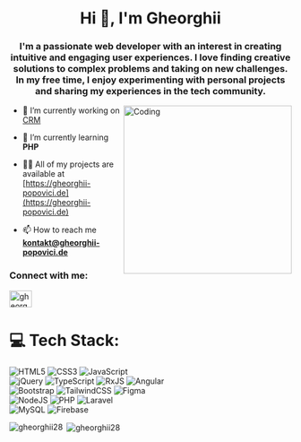 <h1 align="center">Hi 👋, I'm Gheorghii</h1>
<h3 align="center">I'm a passionate web developer with an interest in creating intuitive and engaging user experiences. I love finding creative solutions to complex problems and taking on new challenges. In my free time, I enjoy experimenting with personal projects and sharing my experiences in the tech community.</h3>

<a href="https://gheorghii-popovici.de" target="blank"><img align="right" alt="Coding" width="300"  src="https://user-images.githubusercontent.com/74038190/229223263-cf2e4b07-2615-4f87-9c38-e37600f8381a.gif"></a>

- 🔭 I’m currently working on [CRM](https://github.com/Gheorghii28/CRM)

- 🌱 I’m currently learning **PHP**

- 👨‍💻 All of my projects are available at [https://gheorghii-popovici.de](https://gheorghii-popovici.de)

- 📫 How to reach me **kontakt@gheorghii-popovici.de**

<h3 align="left">Connect with me:</h3>
<p align="left">
<a href="https://linkedin.com/in/gheorghii-popovici" target="blank"><img align="center" src="https://raw.githubusercontent.com/rahuldkjain/github-profile-readme-generator/master/src/images/icons/Social/linked-in-alt.svg" alt="gheorghii-popovici" height="30" width="40" /></a>
</p>

# 💻 Tech Stack:
![HTML5](https://img.shields.io/badge/html5-%23E34F26.svg?style=for-the-badge&logo=html5&logoColor=white) 
![CSS3](https://img.shields.io/badge/css3-%231572B6.svg?style=for-the-badge&logo=css3&logoColor=white) 
![JavaScript](https://img.shields.io/badge/javascript-%23323330.svg?style=for-the-badge&logo=javascript&logoColor=%23F7DF1E)
</br>
![jQuery](https://img.shields.io/badge/jquery-%230769AD.svg?style=for-the-badge&logo=jquery&logoColor=white)
![TypeScript](https://img.shields.io/badge/typescript-%23007ACC.svg?style=for-the-badge&logo=typescript&logoColor=white)
![RxJS](https://img.shields.io/badge/rxjs-%23B7178C.svg?style=for-the-badge&logo=reactivex&logoColor=white)
![Angular](https://img.shields.io/badge/angular-%23DD0031.svg?style=for-the-badge&logo=angular&logoColor=white)
</br>
![Bootstrap](https://img.shields.io/badge/bootstrap-%238511FA.svg?style=for-the-badge&logo=bootstrap&logoColor=white)
![TailwindCSS](https://img.shields.io/badge/tailwindcss-%2338B2AC.svg?style=for-the-badge&logo=tailwind-css&logoColor=white)
![Figma](https://img.shields.io/badge/figma-%23F24E1E.svg?style=for-the-badge&logo=figma&logoColor=white)
</br>
![NodeJS](https://img.shields.io/badge/node.js-6DA55F?style=for-the-badge&logo=node.js&logoColor=white)
![PHP](https://img.shields.io/badge/php-%23777BB4.svg?style=for-the-badge&logo=php&logoColor=white)
![Laravel](https://img.shields.io/badge/laravel-%23FF2D20.svg?style=for-the-badge&logo=laravel&logoColor=white)
</br>
![MySQL](https://img.shields.io/badge/mysql-4479A1.svg?style=for-the-badge&logo=mysql&logoColor=white)
![Firebase](https://img.shields.io/badge/firebase-a08021?style=for-the-badge&logo=firebase&logoColor=ffcd34) 

<p><img align="left" src="https://github-readme-stats.vercel.app/api/top-langs?username=gheorghii28&show_icons=true&locale=en&layout=compact&theme=tokyonight" alt="gheorghii28" /></p>

<p>&nbsp;<img align="center" src="https://github-readme-stats.vercel.app/api?username=gheorghii28&show_icons=true&locale=en&theme=tokyonight" alt="gheorghii28" /></p>
